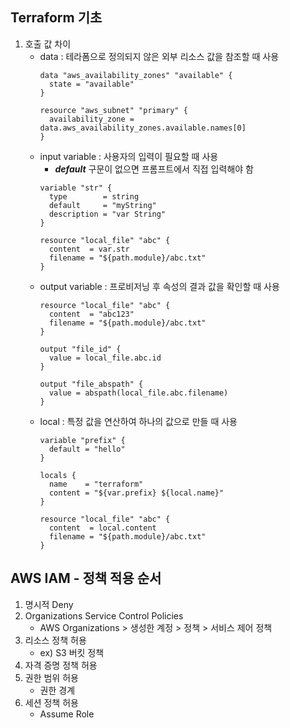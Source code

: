 ## Terraform 기초
1. 호출 값 차이
    - data : 테라폼으로 정의되지 않은 외부 리소스 값을 참조할 때 사용
        ```
        data "aws_availability_zones" "available" {
          state = "available"
        }

        resource "aws_subnet" "primary" {
          availability_zone = data.aws_availability_zones.available.names[0]
        }
        ```
    - input variable : 사용자의 입력이 필요할 때 사용
        - ***default*** 구문이 없으면 프롬프트에서 직접 입력해야 함
        ```
        variable "str" {
          type        = string
          default     = "myString"
          description = "var String"
        }

        resource "local_file" "abc" {
          content  = var.str
          filename = "${path.module}/abc.txt"
        }
        ```
    - output variable : 프로비저닝 후 속성의 결과 값을 확인할 때 사용
        ```
        resource "local_file" "abc" {
          content  = "abc123"
          filename = "${path.module}/abc.txt"
        }

        output "file_id" {
          value = local_file.abc.id
        }

        output "file_abspath" {
          value = abspath(local_file.abc.filename)
        }
        ```
    - local : 특정 값을 연산하여 하나의 값으로 만들 때 사용
        ```
        variable "prefix" {
          default = "hello"
        }

        locals {
          name    = "terraform"
          content = "${var.prefix} ${local.name}"
        }

        resource "local_file" "abc" {
          content  = local.content
          filename = "${path.module}/abc.txt"
        }
        ```
## AWS IAM - 정책 적용 순서
1. 명시적 Deny
2. Organizations Service Control Policies
    - AWS Organizations > 생성한 계정 > 정책 > 서비스 제어 정책
3. 리소스 정책 허용
    - ex) S3 버킷 정책
4. 자격 증명 정책 허용
5. 권한 범위 허용
    - 권한 경계
6. 세션 정책 허용
    - Assume Role